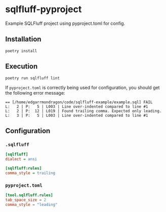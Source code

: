 # sqlfluff-pyproject

Example SQLFluff project using pyproject.toml for config.

## Installation

```shell
poetry install
```

## Execution

```shell
poetry run sqlfluff lint
```

If `pyproject.toml` is correctly being used for configuration, you should get the following error message:

```
== [/home/edgarrmondragon/code/sqlfluff-example/example.sql] FAIL
L:   2 | P:   5 | L003 | Line over-indented compared to line #1
L:   2 | P:  12 | L019 | Found trailing comma. Expected only leading.
L:   3 | P:   5 | L003 | Line over-indented compared to line #1
```

## Configuration

### `.sqlfluff`

```ini
[sqlfluff]
dialect = ansi

[sqlfluff:rules]
comma_style = trailing
```

### `pyproject.toml`

```toml
[tool.sqlfluff.rules]
tab_space_size = 2
comma_style = "leading"
```
